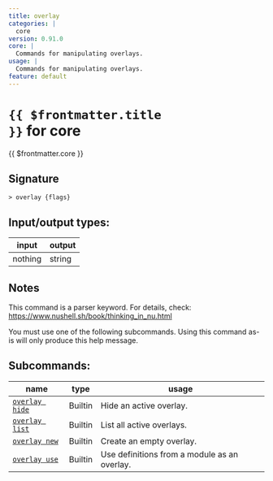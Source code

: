 ```yaml
---
title: overlay
categories: |
  core
version: 0.91.0
core: |
  Commands for manipulating overlays.
usage: |
  Commands for manipulating overlays.
feature: default
---
```

<!-- This file is automatically generated. Please edit the command in https://github.com/nushell/nushell instead. -->

# <code>{{ $frontmatter.title }}</code> for core

<div class='command-title'>{{ $frontmatter.core }}</div>

## Signature

```> overlay {flags} ```


## Input/output types:

| input   | output |
| ------- | ------ |
| nothing | string |

## Notes
This command is a parser keyword. For details, check:
  https://www.nushell.sh/book/thinking_in_nu.html

  You must use one of the following subcommands. Using this command as-is will only produce this help message.

## Subcommands:

| name                                             | type    | usage                                        |
| ------------------------------------------------ | ------- | -------------------------------------------- |
| [`overlay hide`](/commands/docs/overlay_hide.md) | Builtin | Hide an active overlay.                      |
| [`overlay list`](/commands/docs/overlay_list.md) | Builtin | List all active overlays.                    |
| [`overlay new`](/commands/docs/overlay_new.md)   | Builtin | Create an empty overlay.                     |
| [`overlay use`](/commands/docs/overlay_use.md)   | Builtin | Use definitions from a module as an overlay. |